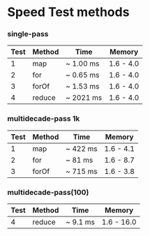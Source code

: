 # Speed Test methods

### single-pass 
| Test | Method | Time      | Memory    |
|------|--------|-----------|-----------|
| 1    | map    | ~ 1.00 ms | 1.6 - 4.0 |
| 2    | for    | ~ 0.65 ms | 1.6 - 4.0 |
| 3    | forOf  | ~ 1.53 ms | 1.6 - 4.0 |
| 4    | reduce | ~ 2021 ms | 1.6 - 4.0 |

### multidecade-pass 1k
| Test | Method | Time     | Memory    |
|------|--------|----------|-----------|
| 1    | map    | ~ 422 ms | 1.6 - 4.1 |
| 2    | for    | ~ 81 ms  | 1.6 - 8.7 |
| 3    | forOf  | ~ 715 ms | 1.6 - 3.8 |

### multidecade-pass(100)
| Test | Method   | Time     | Memory     |
|------|----------|----------|------------|
| 4    | reduce   | ~ 9.1 ms | 1.6 - 16.0 |
